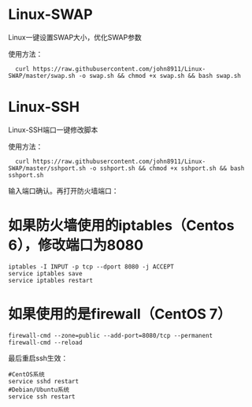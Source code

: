 # Linux-SWAP
Linux一键设置SWAP大小，优化SWAP参数

使用方法：

      curl https://raw.githubusercontent.com/john8911/Linux-SWAP/master/swap.sh -o swap.sh && chmod +x swap.sh && bash swap.sh
      
      

# Linux-SSH
Linux-SSH端口一键修改脚本

使用方法：

      curl https://raw.githubusercontent.com/john8911/Linux-SWAP/master/sshport.sh -o sshport.sh && chmod +x sshport.sh && bash sshport.sh
      
输入端口确认。再打开防火墙端口：

# 如果防火墙使用的iptables（Centos 6），修改端口为8080
```
iptables -I INPUT -p tcp --dport 8080 -j ACCEPT
service iptables save
service iptables restart
```
# 如果使用的是firewall（CentOS 7）
```
firewall-cmd --zone=public --add-port=8080/tcp --permanent 
firewall-cmd --reload
```

最后重启ssh生效：
```
#CentOS系统
service sshd restart
#Debian/Ubuntu系统
service ssh restart      
```
